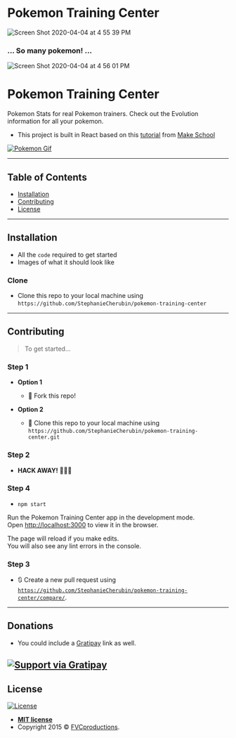 # Pokemon Training Center

![Screen Shot 2020-04-04 at 4 55 39 PM](https://user-images.githubusercontent.com/26418542/78461273-8b731080-7695-11ea-80af-95ac545d5562.png)

### ... So many pokemon! ...

![Screen Shot 2020-04-04 at 4 56 01 PM](https://user-images.githubusercontent.com/26418542/78461414-a85c1380-7696-11ea-9d9a-1fa4cedb7b66.png)

# Pokemon Training Center

Pokemon Stats for real Pokemon trainers. Check out the Evolution information for all your pokemon. 
- This project is built in React based on this [tutorial](https://www.makeschool.com/academy/track/standalone/react-fundamentals-vm0/setting-up-react) from [Make School](http://makeschool.com)

[![Pokemon Gif](https://media.giphy.com/media/vsyKKf1t22nmw/giphy.gif)]()

---

## Table of Contents

- [Installation](#installation)
- [Contributing](#contributing)
- [License](#license)
---

## Installation

- All the `code` required to get started
- Images of what it should look like

### Clone

- Clone this repo to your local machine using `https://github.com/StephanieCherubin/pokemon-training-center`
---

## Contributing

> To get started...

### Step 1

- **Option 1**
    - 🍴 Fork this repo!

- **Option 2**
    - 👯 Clone this repo to your local machine using `https://github.com/StephanieCherubin/pokemon-training-center.git`

### Step 2

- **HACK AWAY!** 🔨🔨🔨

### Step 4
- `npm start`

Run the Pokemon Training Center app in the development mode.  
Open [http://localhost:3000](http://localhost:3000) to view it in the browser.

The page will reload if you make edits.  
You will also see any lint errors in the console.

### Step 3

- 🔃 Create a new pull request using <a href="https://github.com/StephanieCherubin/pokemon-training-center/compare/" target="_blank">`https://github.com/StephanieCherubin/pokemon-training-center/compare/`</a>.

---

## Donations

- You could include a <a href="https://cdn.rawgit.com/gratipay/gratipay-badge/2.3.0/dist/gratipay.png" target="_blank">Gratipay</a> link as well.

[![Support via Gratipay](https://cdn.rawgit.com/gratipay/gratipay-badge/2.3.0/dist/gratipay.png)](https://gratipay.com/fvcproductions/)
---

## License

[![License](http://img.shields.io/:license-mit-blue.svg?style=flat-square)](http://badges.mit-license.org)

- **[MIT license](http://opensource.org/licenses/mit-license.php)**
- Copyright 2015 © <a href="http://fvcproductions.com" target="_blank">FVCproductions</a>.

